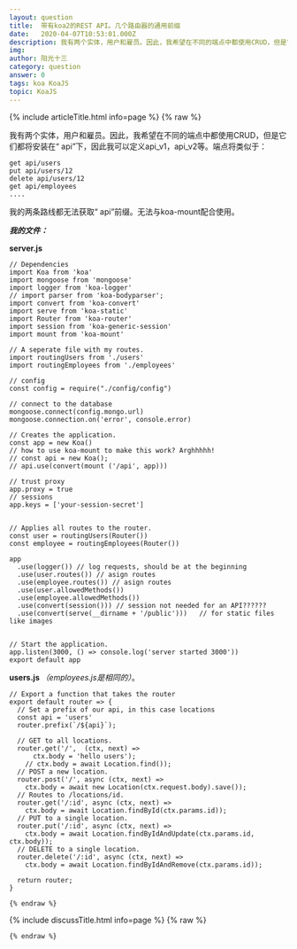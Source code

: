 ```yaml
---
layout: question
title:  带有koa2的REST API。几个路由器的通用前缀
date:   2020-04-07T10:53:01.000Z
description: 我有两个实体，用户和雇员。因此，我希望在不同的端点中都使用CRUD，但是它们都将安装在“ api”下，因此我可以定义api_v1，api_v2等。端点将类...
img: 
author: 阳光十三
category: question
answer: 0
tags: koa KoaJS
topic: KoaJS
---
```

<div class="article-root">
  <div class="article">
    {% include articleTitle.html info=page %}
    {% raw %}
    <div class="article-content"><p><font style="vertical-align: inherit;"><font style="vertical-align: inherit;">我有两个实体，用户和雇员。</font><font style="vertical-align: inherit;">因此，我希望在不同的端点中都使用CRUD，但是它们都将安装在“ api”下，因此我可以定义api_v1，api_v2等。</font><font style="vertical-align: inherit;">端点将类似于：</font></font></p>

<pre><code>get api/users<font></font>
put api/users/12<font></font>
delete api/users/12<font></font>
get api/employees<font></font>
....<font></font>
</code></pre>

<p><font style="vertical-align: inherit;"><font style="vertical-align: inherit;">我的两条路线都无法获取“ api”前缀。</font><font style="vertical-align: inherit;">无法与koa-mount配合使用。</font></font></p>

<p><strong><em><font style="vertical-align: inherit;"><font style="vertical-align: inherit;">我的文件：</font></font></em></strong></p>

<p><strong><font style="vertical-align: inherit;"><font style="vertical-align: inherit;">server.js</font></font></strong></p>

<pre><code>// Dependencies<font></font>
import Koa from 'koa'<font></font>
import mongoose from 'mongoose'<font></font>
import logger from 'koa-logger'<font></font>
// import parser from 'koa-bodyparser';<font></font>
import convert from 'koa-convert'<font></font>
import serve from 'koa-static'<font></font>
import Router from 'koa-router'<font></font>
import session from 'koa-generic-session'<font></font>
import mount from 'koa-mount'<font></font>
<font></font>
// A seperate file with my routes.<font></font>
import routingUsers from './users'<font></font>
import routingEmployees from './employees'<font></font>
<font></font>
// config<font></font>
const config = require("./config/config")<font></font>
<font></font>
// connect to the database<font></font>
mongoose.connect(config.mongo.url)<font></font>
mongoose.connection.on('error', console.error)<font></font>
<font></font>
// Creates the application.<font></font>
const app = new Koa()<font></font>
// how to use koa-mount to make this work? Arghhhhh!<font></font>
// const api = new Koa();<font></font>
// api.use(convert(mount ('/api', app)))<font></font>
<font></font>
// trust proxy<font></font>
app.proxy = true<font></font>
// sessions<font></font>
app.keys = ['your-session-secret']<font></font>
<font></font>
<font></font>
// Applies all routes to the router.<font></font>
const user = routingUsers(Router())<font></font>
const employee = routingEmployees(Router())<font></font>
<font></font>
app<font></font>
  .use(logger()) // log requests, should be at the beginning<font></font>
  .use(user.routes()) // asign routes<font></font>
  .use(employee.routes()) // asign routes<font></font>
  .use(user.allowedMethods())<font></font>
  .use(employee.allowedMethods())<font></font>
  .use(convert(session())) // session not needed for an API??????<font></font>
  .use(convert(serve(__dirname + '/public')))   // for static files like images<font></font>
<font></font>
<font></font>
// Start the application.<font></font>
app.listen(3000, () =&gt; console.log('server started 3000'))<font></font>
export default app<font></font>
</code></pre>

<p><strong><font style="vertical-align: inherit;"><font style="vertical-align: inherit;">users.js </font></font></strong> <em><font style="vertical-align: inherit;"><font style="vertical-align: inherit;">（employees.js是相同的）</font></font></em><font style="vertical-align: inherit;"><font style="vertical-align: inherit;">。</font></font></p>

<pre><code>// Export a function that takes the router<font></font>
export default router =&gt; {<font></font>
  // Set a prefix of our api, in this case locations<font></font>
  const api = 'users'<font></font>
  router.prefix(`/${api}`);<font></font>
<font></font>
  // GET to all locations.<font></font>
  router.get('/',  (ctx, next) =&gt;<font></font>
      ctx.body = 'hello users');<font></font>
    // ctx.body = await Location.find());<font></font>
  // POST a new location.<font></font>
  router.post('/', async (ctx, next) =&gt;<font></font>
    ctx.body = await new Location(ctx.request.body).save());<font></font>
  // Routes to /locations/id.<font></font>
  router.get('/:id', async (ctx, next) =&gt;<font></font>
    ctx.body = await Location.findById(ctx.params.id));<font></font>
  // PUT to a single location.<font></font>
  router.put('/:id', async (ctx, next) =&gt;<font></font>
    ctx.body = await Location.findByIdAndUpdate(ctx.params.id, ctx.body));<font></font>
  // DELETE to a single location.<font></font>
  router.delete('/:id', async (ctx, next) =&gt;<font></font>
    ctx.body = await Location.findByIdAndRemove(ctx.params.id));<font></font>
<font></font>
  return router;<font></font>
}<font></font>
</code></pre></div>
    {% endraw %}
  </div>

  <div class="discuss-wrapper">
    {% include discussTitle.html info=page %}
    {% raw %}
    
    {% endraw %}
  </div>
<div>
